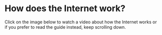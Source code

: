 # How does the Internet work?

Click on the image below to watch a video about how the Internet works or if you prefer to read the guide instead, keep scrolling down.
